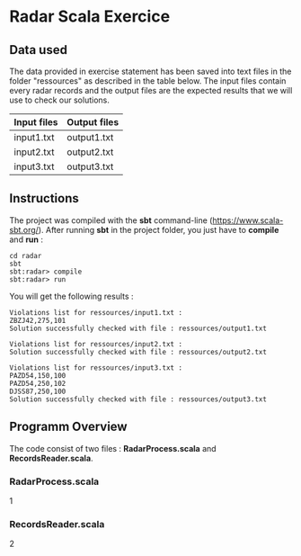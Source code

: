 # Radar Scala Exercice

## Data used
The data provided in exercise statement has been saved into text files in the folder "ressources" as described in the table below. The input files contain every radar records and the output files are the expected results that we will use to check our solutions.

Input files | Output files
------------ | -------------
input1.txt | output1.txt
input2.txt | output2.txt
input3.txt | output3.txt

## Instructions
The project was compiled with the **sbt** command-line (https://www.scala-sbt.org/).
After running **sbt** in the project folder, you just have to **compile** and **run** :

```
cd radar
sbt
sbt:radar> compile
sbt:radar> run
```

You will get the following results :

```
Violations list for ressources/input1.txt :
ZBZJ42,275,101
Solution successfully checked with file : ressources/output1.txt

Violations list for ressources/input2.txt :
Solution successfully checked with file : ressources/output2.txt

Violations list for ressources/input3.txt :
PAZD54,150,100
PAZD54,250,102
DJSS87,250,100
Solution successfully checked with file : ressources/output3.txt

```


## Programm Overview

The code consist of two files : **RadarProcess.scala** and **RecordsReader.scala**.
### RadarProcess.scala
1
### RecordsReader.scala
2

